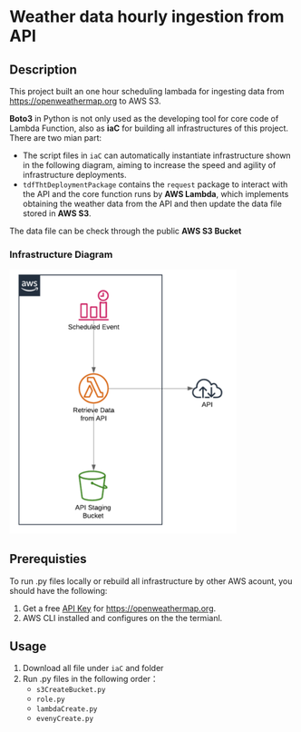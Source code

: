 # Weather data hourly ingestion from API

## Description
This project built an one hour scheduling lambada for ingesting data from https://openweathermap.org to AWS S3.

**Boto3** in Python is not only used as the developing tool for core code of Lambda Function, also as **iaC** for building all infrastructures of this project.
There are two mian part:
* The script files in `iaC` can automatically instantiate infrastructure shown in the following diagram, aiming to increase the speed and agility of infrastructure deployments.  
* `tdfThtDeploymentPackage` contains the `request` package to interact with the API and the core function runs by **AWS Lambda**, which implements obtaining the weather data from the API and then update the data file stored in **AWS S3**.

The data file can be check through the public **AWS S3 Bucket**
### Infrastructure Diagram
<img src="https://github.com/Zoe-X-X/TDF_tht/blob/main/Infrastructure.png" width="400" >

## Prerequisties
To run .py files locally or rebuild all infrastructure by other AWS acount, you should have the following:
 
1. Get a free [API Key](https://openweathermap.org/current) for https://openweathermap.org.
2. AWS CLI installed and configures on the the termianl.

## Usage
1. Download all file under `iaC` and folder
2. Run .py files in the following order：
   - `s3CreateBucket.py`
   - `role.py`
   - `lambdaCreate.py`
   - `evenyCreate.py`
